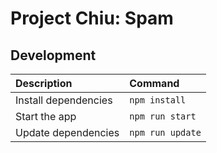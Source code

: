 # Project Chiu: Spam

## Development

| Description | Command |
| :--- | :--- |
| Install dependencies | `npm install` |
| Start the app | `npm run start` |
| Update dependencies | `npm run update` |
